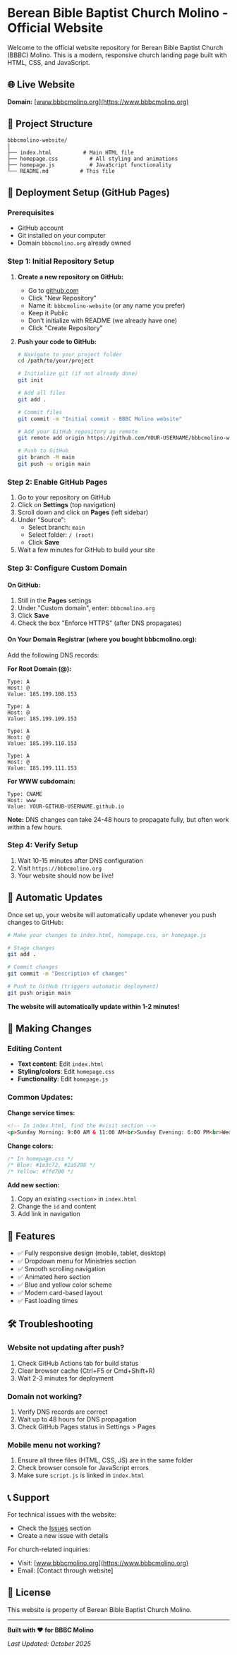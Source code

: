 # Berean Bible Baptist Church Molino - Official Website

Welcome to the official website repository for Berean Bible Baptist Church (BBBC) Molino. This is a modern, responsive church landing page built with HTML, CSS, and JavaScript.

## 🌐 Live Website

**Domain:** [www.bbbcmolino.org](https://www.bbbcmolino.org)

## 📁 Project Structure

```
bbbcmolino-website/
│
├── index.html          # Main HTML file
├── homepage.css          # All styling and animations
├── homepage.js           # JavaScript functionality
└── README.md          # This file
```

## 🚀 Deployment Setup (GitHub Pages)

### Prerequisites
- GitHub account
- Git installed on your computer
- Domain `bbbcmolino.org` already owned

### Step 1: Initial Repository Setup

1. **Create a new repository on GitHub:**
   - Go to [github.com](https://github.com)
   - Click "New Repository"
   - Name it: `bbbcmolino-website` (or any name you prefer)
   - Keep it Public
   - Don't initialize with README (we already have one)
   - Click "Create Repository"

2. **Push your code to GitHub:**
   ```bash
   # Navigate to your project folder
   cd /path/to/your/project

   # Initialize git (if not already done)
   git init

   # Add all files
   git add .

   # Commit files
   git commit -m "Initial commit - BBBC Molino website"

   # Add your GitHub repository as remote
   git remote add origin https://github.com/YOUR-USERNAME/bbbcmolino-website.git

   # Push to GitHub
   git branch -M main
   git push -u origin main
   ```

### Step 2: Enable GitHub Pages

1. Go to your repository on GitHub
2. Click on **Settings** (top navigation)
3. Scroll down and click on **Pages** (left sidebar)
4. Under "Source":
   - Select branch: `main`
   - Select folder: `/ (root)`
   - Click **Save**
5. Wait a few minutes for GitHub to build your site

### Step 3: Configure Custom Domain

#### On GitHub:
1. Still in the **Pages** settings
2. Under "Custom domain", enter: `bbbcmolino.org`
3. Click **Save**
4. Check the box "Enforce HTTPS" (after DNS propagates)

#### On Your Domain Registrar (where you bought bbbcmolino.org):

Add the following DNS records:

**For Root Domain (@):**
```
Type: A
Host: @
Value: 185.199.108.153

Type: A
Host: @
Value: 185.199.109.153

Type: A
Host: @
Value: 185.199.110.153

Type: A
Host: @
Value: 185.199.111.153
```

**For WWW subdomain:**
```
Type: CNAME
Host: www
Value: YOUR-GITHUB-USERNAME.github.io
```

**Note:** DNS changes can take 24-48 hours to propagate fully, but often work within a few hours.

### Step 4: Verify Setup

1. Wait 10-15 minutes after DNS configuration
2. Visit `https://bbbcmolino.org`
3. Your website should now be live!

## 🔄 Automatic Updates

Once set up, your website will automatically update whenever you push changes to GitHub:

```bash
# Make your changes to index.html, homepage.css, or homepage.js

# Stage changes
git add .

# Commit changes
git commit -m "Description of changes"

# Push to GitHub (triggers automatic deployment)
git push origin main
```

**The website will automatically update within 1-2 minutes!**

## 📝 Making Changes

### Editing Content
- **Text content**: Edit `index.html`
- **Styling/colors**: Edit `homepage.css`
- **Functionality**: Edit `homepage.js`

### Common Updates:

**Change service times:**
```html
<!-- In index.html, find the #visit section -->
<p>Sunday Morning: 9:00 AM & 11:00 AM<br>Sunday Evening: 6:00 PM<br>Wednesday: 7:00 PM</p>
```

**Change colors:**
```css
/* In homepage.css */
/* Blue: #1e3c72, #2a5298 */
/* Yellow: #ffd700 */
```

**Add new section:**
1. Copy an existing `<section>` in `index.html`
2. Change the `id` and content
3. Add link in navigation

## 🎨 Features

- ✅ Fully responsive design (mobile, tablet, desktop)
- ✅ Dropdown menu for Ministries section
- ✅ Smooth scrolling navigation
- ✅ Animated hero section
- ✅ Blue and yellow color scheme
- ✅ Modern card-based layout
- ✅ Fast loading times

## 🛠️ Troubleshooting

### Website not updating after push?
1. Check GitHub Actions tab for build status
2. Clear browser cache (Ctrl+F5 or Cmd+Shift+R)
3. Wait 2-3 minutes for deployment

### Domain not working?
1. Verify DNS records are correct
2. Wait up to 48 hours for DNS propagation
3. Check GitHub Pages status in Settings > Pages

### Mobile menu not working?
1. Ensure all three files (HTML, CSS, JS) are in the same folder
2. Check browser console for JavaScript errors
3. Make sure `script.js` is linked in `index.html`

## 📞 Support

For technical issues with the website:
- Check the [Issues](https://github.com/YOUR-USERNAME/bbbcmolino-website/issues) section
- Create a new issue with details

For church-related inquiries:
- Visit: [www.bbbcmolino.org](https://www.bbbcmolino.org)
- Email: [Contact through website]

## 📄 License

This website is property of Berean Bible Baptist Church Molino.

---

**Built with ❤️ for BBBC Molino**

*Last Updated: October 2025*